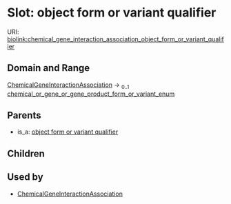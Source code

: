 
# Slot: object form or variant qualifier




URI: [biolink:chemical_gene_interaction_association_object_form_or_variant_qualifier](https://w3id.org/biolink/vocab/chemical_gene_interaction_association_object_form_or_variant_qualifier)


## Domain and Range

[ChemicalGeneInteractionAssociation](ChemicalGeneInteractionAssociation.md) &#8594;  <sub>0..1</sub> [chemical_or_gene_or_gene_product_form_or_variant_enum](chemical_or_gene_or_gene_product_form_or_variant_enum.md)

## Parents

 *  is_a: [object form or variant qualifier](object_form_or_variant_qualifier.md)

## Children


## Used by

 * [ChemicalGeneInteractionAssociation](ChemicalGeneInteractionAssociation.md)
